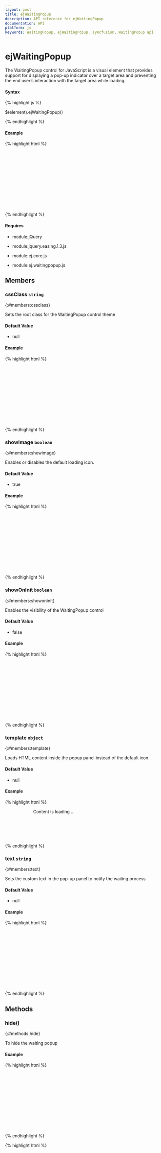 ```yaml
---
layout: post
title: ejWaitingPopup
description: API reference for ejWaitingPopup
documentation: API
platform: js
keywords: WaitingPopup, ejWaitingPopup, syncfusion, WaitingPopup api 
---
```


# ejWaitingPopup







The WaitingPopup control for JavaScript is a visual element that provides support for displaying a pop-up indicator over a target area and preventing the end user’s interaction with the target area while loading.






#### Syntax

{% highlight js %}

$(element).ejWaitingPopup()

{% endhighlight %}















#### Example



{% highlight html %}
 
 <div id="target"></div>
<script>
// Simple waiting popup creation.
$("#target").ejWaitingPopup({ showOnInit: true });
</script>
<style>
              #target {
            height: 200px;
            width: 600px;
            margin: 0 auto;
        }

       #target_WaitingPopup .e-image {
            display: block;
            height: 70px;
        }
</style>{% endhighlight %}







#### Requires





* module:jQuery


* module:jquery.easing.1.3.js


* module:ej.core.js


* module:ej.waitingpopup.js




## Members








### cssClass `string`
{:#members:cssclass}








Sets the root class for the WaitingPopup control theme




#### Default Value







* null








#### Example



{% highlight html %}
 
 <div id="target"></div>
<script>
//To Initialize the WaitingPopup with the cssClass  value specified. 
        $("#target").ejWaitingPopup({showOnInit: true, cssClass : 'gradient-lime '});
</script>
<style>
              #target {
            height: 200px;
            width: 600px;
            margin: 0 auto;
        }

       #target_WaitingPopup .e-image {
            display: block;
            height: 70px;
        }
</style>{% endhighlight %}







### showImage `boolean`
{:#members:showimage}








Enables or disables the default loading icon.




#### Default Value







* true








#### Example



{% highlight html %}
 
 <div id="target"></div>
<script>
//To set showImage API value during initialization  
        $("#target").ejWaitingPopup({ showOnInit: true, showImage: false});
</script>
<style>
              #target {
            height: 200px;
            width: 600px;
            margin: 0 auto;
        }

       #target_WaitingPopup .e-image {
            display: block;
            height: 70px;
        }
</style>{% endhighlight %}







### showOnInit `boolean`
{:#members:showoninit}








Enables the visibility of the WaitingPopup control




#### Default Value







* false








#### Example



{% highlight html %}
 
 <div id="target"></div>
<script>
//To set showOnInit API value during initialization  
        $("#target").ejWaitingPopup({ showOnInit: true});
</script>
<style>
              #target {
            height: 200px;
            width: 600px;
            margin: 0 auto;
        }

       #target_WaitingPopup .e-image {
            display: block;
            height: 70px;
        }
</style>{% endhighlight %}







### template `object`
{:#members:template}








Loads HTML content inside the popup panel instead of the default icon




#### Default Value







* null








#### Example



{% highlight html %}
 
<div id="content">
  <div class="block">
  <div class="logo">
</div>
   <div class="text">
    <p> Content is loading ... </p>
     </div>
            </div>
<div class="loader">
</div>
</div>
<script>
//To Initialize the WaitingPopup control with the template value specified.
        $("#target").ejWaitingPopup({ showOnInit: true,template: $('#content') });
</script>
<style>
         
          .block {
            height: 76px;
        }

        .logo {
            background-image: url("themes/images/waitingpopup/js_logo.png");
            float: left;
            height: 100%;
            width: 77px;
            margin-right: 15px;
        }

        .txt {
            float: left;
            font-size: 17px;
            height: 100%;
            text-align: left;
        }

            .txt p {
                margin: 0;
            }

        .loader {
            background: url("themes/images/waitingpopup/load_light.gif") no-repeat scroll -5px 18px transparent;
            height: 40px;
            width: 100%;
        }

        .darktheme .loader {
            background-image: url("themes/images/waitingpopup/load_dark.gif");
        }

        #content {
            cursor: default;
            height: 112px;
            width: 275px;
        }
</style>{% endhighlight %}







### text `string`
{:#members:text}








Sets the custom text in the pop-up panel to notify the waiting process




#### Default Value







* null








#### Example



{% highlight html %}
 
 <div id="target"></div>
<script>
//To Initialize the WaitingPopup with the text value specified
        $("#target").ejWaitingPopup({showOnInit: true, text: 'waiting&hellip;' });
</script>
<style>
              #target {
            height: 200px;
            width: 600px;
            margin: 0 auto;
        }

       #target_WaitingPopup .e-image {
            display: block;
            height: 70px;
        }
</style>{% endhighlight %}





## Methods








### hide()
{:#methods:hide}








To hide the waiting popup





#### Example



{% highlight html %}
 
 <div id="target"></div>
<script>
$("#target").ejWaitingPopup({showOnInit: true});
// Initialize the WaitingPopup object.
  var popupObj = $("#target").data("ejWaitingPopup");
// Calls the hide method of WaitingPopup not to display.
popupObj.hide();
</script>
<style>
              #target {
            height: 200px;
            width: 600px;
            margin: 0 auto;
        }

       #target_WaitingPopup .e-image {
            display: block;
            height: 70px;
        }
</style>{% endhighlight %}


{% highlight html %}
 
 <div id="target"></div>
<script>
$("#target").ejWaitingPopup({showOnInit: true});
// hide WaitingPopup using the hide method.
$("#target").ejWaitingPopup('hide');
</script>
<style>
              #target {
            height: 200px;
            width: 600px;
            margin: 0 auto;
        }

       #target_WaitingPopup .e-image {
            display: block;
            height: 70px;
        }
</style>{% endhighlight %}







### refresh()
{:#methods:refresh}








Refreshes the WaitingPopup control by resetting the pop-up panel position and content position





#### Example



{% highlight html %}
 
 <div id="target"></div>
<script>
$("#target").ejWaitingPopup({showOnInit: true});
// Initialize the WaitingPopup object.
  var popupObj = $("#target").data("ejWaitingPopup");
popupObj.refresh();
</script>
<style>
              #target {
            height: 200px;
            width: 600px;
            margin: 0 auto;
        }

       #target_WaitingPopup .e-image {
            display: block;
            height: 70px;
        }
</style>{% endhighlight %}


{% highlight html %}
 
 <div id="target"></div>
<script>
$("#target").ejWaitingPopup({showOnInit: true});
// Refresh the WaitingPopup using refresh method.
$("#target").ejWaitingPopup('refresh');
</script>
<style>
              #target {
            height: 200px;
            width: 600px;
            margin: 0 auto;
        }

       #target_WaitingPopup .e-image {
            display: block;
            height: 70px;
        }
</style>{% endhighlight %}







### show()
{:#methods:show}








To show the waiting popup





#### Example



{% highlight html %}
 
 <div id="target"></div>
<script>
$("#target").ejWaitingPopup({showOnInit: true});
// Initialize the WaitingPopup object.
  var popupObj = $("#target").data("ejWaitingPopup");
// Calls the show method of WaitingPopup to display.
popupObj.show();
</script>
<style>
              #target {
            height: 200px;
            width: 600px;
            margin: 0 auto;
        }

       #target_WaitingPopup .e-image {
            display: block;
            height: 70px;
        }
</style>{% endhighlight %}


{% highlight html %}
 
 <div id="target"></div>
<script>
$("#target").ejWaitingPopup({showOnInit: true});
// Display WaitingPopup using the show method.
$("#target").ejWaitingPopup("show");
</script>
<style>
              #target {
            height: 200px;
            width: 600px;
            margin: 0 auto;
        }

       #target_WaitingPopup .e-image {
            display: block;
            height: 70px;
        }
</style>{% endhighlight %}





## Events








### create
{:#events:create}








Fires after Create waitingpopup successfully

<table class="params">
<thead>
<tr>
<th>Name</th>
<th>Type</th>
<th>Description</th>
</tr>
</thead>
<tbody>
<tr>
<td class="name">{% highlight html %}
argument.cancel{% endhighlight %}</td>
<td class="type"><span class="param-type">boolean</span></td>
<td class="description">returns the cancel option value</td>
</tr>
<tr>
<td class="name">{% highlight html %}
argument.model{% endhighlight %}</td>
<td class="type"><span class="param-type">object</span></td>
<td class="description">returns the waitingpopup model</td>
</tr>
<tr>
<td class="name">{% highlight html %}
argument.type{% endhighlight %}</td>
<td class="type"><span class="param-type">string</span></td>
<td class="description">returns the name of the event</td>
</tr>
</tbody>
</table>




#### Example



{% highlight html %}
 
 <div id="target"></div>
<script>
//To Initialize the WaitingPopup with the text value specified with create event
        $("#target").ejWaitingPopup({showOnInit: true, text: 'waiting&hellip;',create: function (args) {} });
</script>
<style>
              #target {
            height: 200px;
            width: 600px;
            margin: 0 auto;
        }

       #target_WaitingPopup .e-image {
            display: block;
            height: 70px;
        }
</style>{% endhighlight %}







### destroy
{:#events:destroy}








Fires after Destroy waitingpopup successfully

<table class="params">
<thead>
<tr>
<th>Name</th>
<th>Type</th>
<th>Description</th>
</tr>
</thead>
<tbody>
<tr>
<td class="name">{% highlight html %}
argument.cancel{% endhighlight %}</td>
<td class="type"><span class="param-type">boolean</span></td>
<td class="description">returns the cancel option value</td>
</tr>
<tr>
<td class="name">{% highlight html %}
argument.model{% endhighlight %}</td>
<td class="type"><span class="param-type">object</span></td>
<td class="description">returns the waitingpopup model</td>
</tr>
<tr>
<td class="name">{% highlight html %}
argument.type{% endhighlight %}</td>
<td class="type"><span class="param-type">string</span></td>
<td class="description">returns the name of the event</td>
</tr>
</tbody>
</table>




#### Example



{% highlight html %}
 
 <div id="target"></div>
<script>
//To Initialize the WaitingPopup with the text value specified with destroy event
        $("#target").ejWaitingPopup({showOnInit: true, text: 'waiting&hellip;',destroy: function (args) {} });
</script>
<style>
            #target {
          height: 200px;
          width: 600px;
          margin: 0 auto;
      }

     #target_WaitingPopup .e-image {
          display: block;
          height: 70px;
      }
</style>{% endhighlight %}




